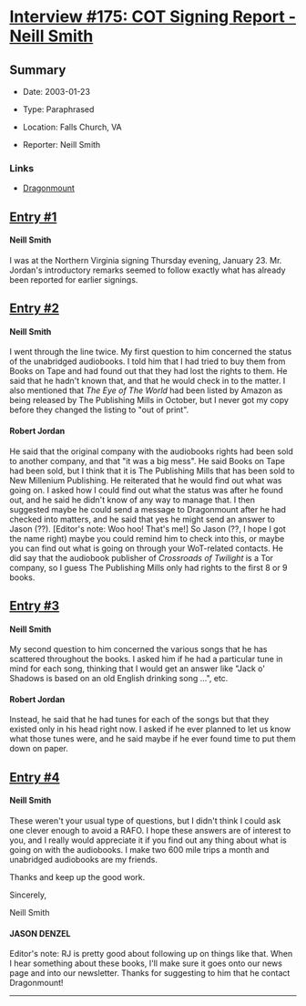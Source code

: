 # [Interview #175: COT Signing Report - Neill Smith](https://www.theoryland.com/intvmain.php?i=175)

## Summary

- Date: 2003-01-23

- Type: Paraphrased

- Location: Falls Church, VA

- Reporter: Neill Smith

### Links

- [Dragonmount](http://web.archive.org/web/20030210175522/http://www.dragonmount.com/Interviews/2003-01-23.aspx)


## [Entry #1](https://www.theoryland.com/intvmain.php?i=175#1)

#### Neill Smith

I was at the Northern Virginia signing Thursday evening, January 23. Mr. Jordan's introductory remarks seemed to follow exactly what has already been reported for earlier signings.

## [Entry #2](https://www.theoryland.com/intvmain.php?i=175#2)

#### Neill Smith

I went through the line twice. My first question to him concerned the status of the unabridged audiobooks. I told him that I had tried to buy them from Books on Tape and had found out that they had lost the rights to them. He said that he hadn't known that, and that he would check in to the matter. I also mentioned that
*The Eye of The World*
had been listed by Amazon as being released by The Publishing Mills in October, but I never got my copy before they changed the listing to "out of print".

#### Robert Jordan

He said that the original company with the audiobooks rights had been sold to another company, and that "it was a big mess". He said Books on Tape had been sold, but I think that it is The Publishing Mills that has been sold to New Millenium Publishing. He reiterated that he would find out what was going on. I asked how I could find out what the status was after he found out, and he said he didn't know of any way to manage that. I then suggested maybe he could send a message to Dragonmount after he had checked into matters, and he said that yes he might send an answer to Jason (??). [Editor's note: Woo hoo! That's me!] So Jason (??, I hope I got the name right) maybe you could remind him to check into this, or maybe you can find out what is going on through your WoT-related contacts. He did say that the audiobook publisher of
*Crossroads of Twilight*
is a Tor company, so I guess The Publishing Mills only had rights to the first 8 or 9 books.

## [Entry #3](https://www.theoryland.com/intvmain.php?i=175#3)

#### Neill Smith

My second question to him concerned the various songs that he has scattered throughout the books. I asked him if he had a particular tune in mind for each song, thinking that I would get an answer like "Jack o' Shadows is based on an old English drinking song ...", etc.

#### Robert Jordan

Instead, he said that he had tunes for each of the songs but that they existed only in his head right now. I asked if he ever planned to let us know what those tunes were, and he said maybe if he ever found time to put them down on paper.

## [Entry #4](https://www.theoryland.com/intvmain.php?i=175#4)

#### Neill Smith

These weren't your usual type of questions, but I didn't think I could ask one clever enough to avoid a RAFO. I hope these answers are of interest to you, and I really would appreciate it if you find out any thing about what is going on with the audiobooks. I make two 600 mile trips a month and unabridged audiobooks are my friends.

Thanks and keep up the good work.

Sincerely,

Neill Smith

#### JASON DENZEL

Editor's note: RJ is pretty good about following up on things like that. When I hear something about these books, I'll make sure it goes onto our news page and into our newsletter. Thanks for suggesting to him that he contact Dragonmount!


---

